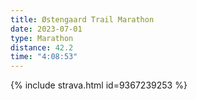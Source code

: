 ```yaml
---
title: Østengaard Trail Marathon
date: 2023-07-01
type: Marathon
distance: 42.2
time: "4:08:53"
---
```

{% include strava.html id=9367239253 %}
